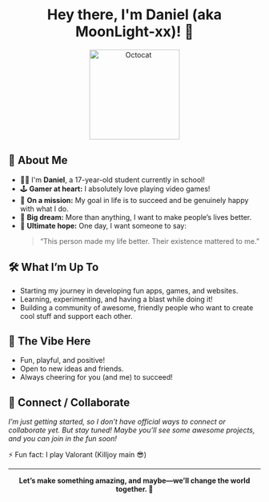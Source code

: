 <!--
Hi there! Welcome to my GitHub profile :)
-->

<h1 align="center">Hey there, I'm Daniel (aka MoonLight-xx)! 🌙</h1>

<p align="center">
  <img src="https://github.githubassets.com/images/modules/logos_page/Octocat.png" width="180" alt="Octocat" />
</p>

## 👋 About Me

- 🧑‍🎓 I'm **Daniel**, a 17-year-old student currently in school!
- 🕹️ **Gamer at heart:** I absolutely love playing video games!
- 🚀 **On a mission:** My goal in life is to succeed and be genuinely happy with what I do.
- 💙 **Big dream:** More than anything, I want to make people’s lives better. 
- 🌟 **Ultimate hope:** One day, I want someone to say:  
  > “This person made my life better. Their existence mattered to me.”

## 🛠️ What I’m Up To

- Starting my journey in developing fun apps, games, and websites.
- Learning, experimenting, and having a blast while doing it!
- Building a community of awesome, friendly people who want to create cool stuff and support each other.

## 🎉 The Vibe Here

- Fun, playful, and positive!
- Open to new ideas and friends.
- Always cheering for you (and me) to succeed!

## 🤝 Connect / Collaborate

*I’m just getting started, so I don’t have official ways to connect or collaborate yet. But stay tuned! Maybe you’ll see some awesome projects, and you can join in the fun soon!*

⚡ Fun fact: I play Valorant (Killjoy main 😎)

---

<p align="center">
  <b>Let’s make something amazing, and maybe—we’ll change the world together. 🌙</b>
</p>
